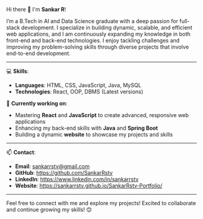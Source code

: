 Hi there 👋 I'm **Sankar R**!  

I’m a B.Tech in AI and Data Science graduate with a deep passion for full-stack development. I specialize in building dynamic, scalable, and efficient web applications, and I am continuously expanding my knowledge in both front-end and back-end technologies. I enjoy tackling challenges and improving my problem-solving skills through diverse projects that involve end-to-end development.  

---

💻 **Skills**:  
- **Languages**: HTML, CSS, JavaScript, Java, MySQL  
- **Technologies**: React, OOP, DBMS (Latest versions)

🔧 **Currently working on**:  
- Mastering **React** and **JavaScript** to create advanced, responsive web applications  
- Enhancing my back-end skills with **Java** and **Spring Boot**  
- Building a dynamic **website** to showcase my projects and skills  

---

📫 **Contact**:  
- **Email**: sankarrstv@gmail.com
- **GitHub**: https://github.com/SankarRstv
- **LinkedIn**: https://www.linkedin.com/in/sankarrstv
- **Website**: https://sankarrstv.github.io/SankarRstv-Portfolio/

---

Feel free to connect with me and explore my projects! Excited to collaborate and continue growing my skills! 😊  
